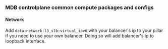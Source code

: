 ### MDB controlplane common compute packages and configs
#### Network
Add `data:network:l3_slb:virtual_ipv6` with your balancer's ip to your pillar if you need to use your own balancer. Doing so will add balancer's ip to loopback interface.